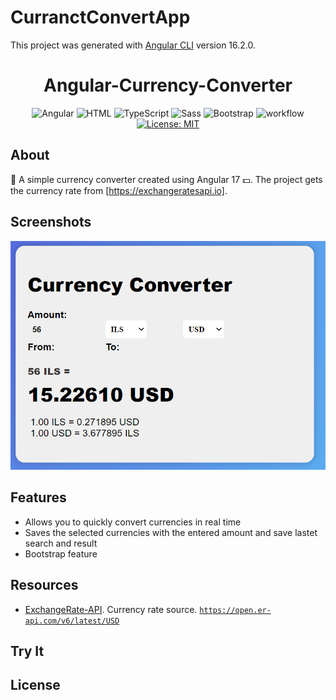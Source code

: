 # CurranctConvertApp

This project was generated with [Angular CLI](https://github.com/angular/angular-cli) version 16.2.0.
<h1 align="center"> Angular-Currency-Converter  </h1>
<div align="center">

![Angular](https://img.shields.io/badge/Angular-DD0031?logo=angular&logoColor=white)
![HTML](https://img.shields.io/badge/HTML5-E34F26?logo=html5&logoColor=white)
![TypeScript](https://img.shields.io/badge/TypeScript-007ACC?logo=typescript&logoColor=white)
![Sass](https://img.shields.io/badge/Sass-CC6699?logo=sass&logoColor=white)
![Bootstrap](https://img.shields.io/badge/Bootstrap-563D7C?logo=bootstrap&logoColor=white)
![workflow](https://github.com/daniel-szulc/angular-currency-converter/actions/workflows/pages/pages-build-deployment/badge.svg)
[![License: MIT](https://img.shields.io/badge/License-MIT-yellow.svg)](https://opensource.org/licenses/MIT)
</div>

## About

💱 A simple currency converter created using Angular 17 💵.
The project gets the currency rate from [https://exchangeratesapi.io].


## Screenshots

<img src="/screenShoot.png" alt="Currency converter"/>

## Features

- Allows you to quickly convert currencies in real time
- Saves the selected currencies with the entered amount and save lastet search and result
- Bootstrap feature

## Resources

- [ExchangeRate-API](https://api.exchangeratesapi.io). 
Currency rate source. [`https://open.er-api.com/v6/latest/USD`](https://open.er-api.com/v6/latest/USD)


## Try It



## License


